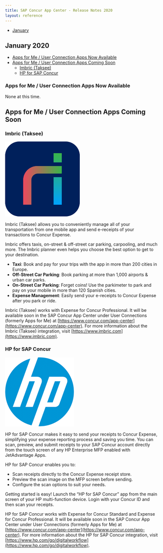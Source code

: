 ```yaml
---
title: SAP Concur App Center - Release Notes 2020
layout: reference
---
```


* [January](#january)

## <a name="january"></a>January 2020

* [Apps for Me / User Connection Apps Now Available](#apps-for-me-connection-now-available-january)
* [Apps for Me / User Connection Apps Coming Soon](#apps-for-me-connection-coming-soon-january)
  * [Imbric (Taksee)](#imbric-january)
  * [HP for SAP Concur](#hp-for-sap-concur-january)

### <a href="apps-for-me-connection-now-available-january"></a>Apps for Me / User Connection Apps Now Available

None at this time.

## <a name="apps-for-me-connection-coming-soon-january"></a>Apps for Me / User Connection Apps Coming Soon

### <a name="imbric-january"></a>Imbric (Taksee)

![Imbric (Taksee) Logo](./app-center-2020-01-17-imbric-logo.png)

Imbric (Taksee) allows you to conveniently manage all of your transportation from one mobile app and send e-receipts of your transactions to Concur Expense.

Imbric offers taxis, on-street & off-street car parking, carpooling, and much more. The Imbric planner even helps you choose the best option to get to your destination.

* **Taxi**: Book and pay for your trips with the app in more than 200 cities in Europe.
* **Off-Street Car Parking**: Book parking at more than 1,000 airports & urban car parks.
* **On-Street Car Parking**: Forget coins! Use the parkimeter to park and pay on your mobile in more than 120 Spanish cities.
* **Expense Management**: Easily send your e-receipts to Concur Expense after you park or ride.

Imbric (Taksee) works with Expense for Concur Professional. It will be available soon in the SAP Concur App Center under User Connections (formerly Apps for Me) at [https://www.concur.com/app-center](https://www.concur.com/app-center). For more information about the Imbric (Taksee) integration, visit [https://www.imbric.com](https://www.imbric.com).

### <a name="hp-for-sap-concur-january"></a>HP for SAP Concur

![HP Logo](./app-center-2020-01-17-hp-logo.png)

HP for SAP Concur makes it easy to send your receipts to Concur Expense, simplifying your expense reporting process and saving you time. You can scan, preview, and submit receipts to your SAP Concur account directly from the touch screen of any HP Enterprise MFP enabled with JetAdvantage Apps.

HP for SAP Concur enables you to:

*	Scan receipts directly to the Concur Expense receipt store.
*	Preview the scan image on the MFP screen before sending.
*	Configure the scan options to suit your needs.

Getting started is easy! Launch the “HP for SAP Concur” app from the main screen of your HP multi-function device. Login with your Concur ID and then scan your receipts.

HP for SAP Concur works with Expense for Concur Standard and Expense for Concur Professional. It will be available soon in the SAP Concur App Center under User Connections (formerly Apps for Me) at [https://www.concur.com/app-center](https://www.concur.com/app-center). For more information about the HP for SAP Concur integration, visit [https://www.hp.com/go/digitalworkflow](https://www.hp.com/go/digitalworkflow).
